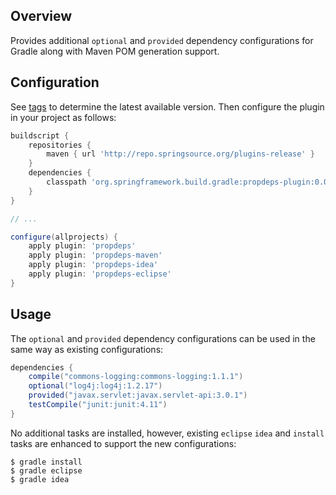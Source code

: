 ## Overview
Provides additional `optional` and `provided` dependency configurations for Gradle
along with Maven POM generation support.

## Configuration
See [tags][1] to determine the
latest available version. Then configure the plugin in your project as
follows:
```groovy
buildscript {
    repositories {
        maven { url 'http://repo.springsource.org/plugins-release' }
    }
    dependencies {
        classpath 'org.springframework.build.gradle:propdeps-plugin:0.0.1'
    }
}

// ...

configure(allprojects) {
    apply plugin: 'propdeps'
    apply plugin: 'propdeps-maven'
    apply plugin: 'propdeps-idea'
    apply plugin: 'propdeps-eclipse'
}
```

## Usage

The `optional` and `provided` dependency configurations can be used in the same way
as existing configurations:

```groovy
dependencies {
	compile("commons-logging:commons-logging:1.1.1")
	optional("log4j:log4j:1.2.17")
	provided("javax.servlet:javax.servlet-api:3.0.1")
	testCompile("junit:junit:4.11")
}
```

No additional tasks are installed, however, existing `eclipse` `idea` and
`install` tasks are enhanced to support the new configurations:

```
$ gradle install
$ gradle eclipse
$ gradle idea
```

[1]: https://github.com/spring-projects/gradle-plugins/tags
